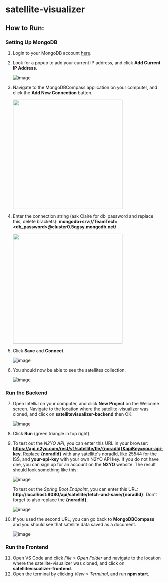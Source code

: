 # satellite-visualizer

## How to Run:

### Setting Up MongoDB
1. Login to your MongoDB account [here](https://account.mongodb.com/account/login).
2. Look for a popup to add your current IP address, and click **Add Current IP Address**.
   
   ![image](https://github.com/user-attachments/assets/115d8910-2c2a-4b16-b072-d188f0c10f5c)
   
3. Navigate to the MongoDBCompass application on your computer, and click the **Add New Connection** button.

   <img src="https://github.com/user-attachments/assets/8210825a-1f50-475e-8fa3-61504fd94f87" width="350"/>
   
5. Enter the connection string (ask Claire for db_password and replace this, delete brackets): **mongodb+srv://TeamTech:<db_password>@cluster0.5qgsy.mongodb.net/**

   <img src="https://github.com/user-attachments/assets/6729de1c-ad6d-48c2-b5ba-815e7a40b098" width="350"/>
   
7. Click **Save** and **Connect**.

   ![image](https://github.com/user-attachments/assets/778840bd-7df4-40c3-96ce-1f3e6fbed872)
   
9. You should now be able to see the satellites collection.

   ![image](https://github.com/user-attachments/assets/fc2d6ad5-9499-44e8-a399-61305872ec4a)
   

### Run the Backend
7. Open IntelliJ on your computer, and click **New Project** on the Welcome screen. Navigate to the location where the satellite-visualizer was cloned, and click on **satellitevisualizer-backend** then OK.

   ![image](https://github.com/user-attachments/assets/5d16065a-f39c-4231-aa29-0adddde386e4)

   
8. Click **Run** (green triangle in top right).
9. To test out the _N2YO API_, you can enter this URL in your browser: **https://api.n2yo.com/rest/v1/satellite/tle/{noradId}&apiKey=your-api-key**.
   Replace **{noradId}** with any satellite's noradId, like 25544 for the ISS, and **your-api-key** with your own N2YO API key. If you do not have one, you can sign up for an account on the **N2YO** website. The result should look something like this:

   ![image](https://github.com/user-attachments/assets/81c3dc5e-29a7-4a2f-a9c7-09aeefce7034)

   To test out the _Spring Boot Endpoint_, you can enter this URL: **http://localhost:8080/api/satellite/fetch-and-save/{noradId}**. Don't forget to also replace the **{noradId}**.

   ![image](https://github.com/user-attachments/assets/2a7d9d78-748b-4201-bedd-e94b90b55077)
   
11. If you used the second URL, you can go back to **MongoDBCompass** and you should see that satellite data saved as a document.

    ![image](https://github.com/user-attachments/assets/ced2136d-e22d-42a7-af16-9a9ed4bd25f9)


### Run the Frontend
11. Open VS Code and click _File > Open Folder_ and navigate to the location where the satellite-visualizer was cloned, and click on **satellitevisualizer-frontend**.
12. Open the terminal by clicking _View > Terminal_, and run **npm start**.
